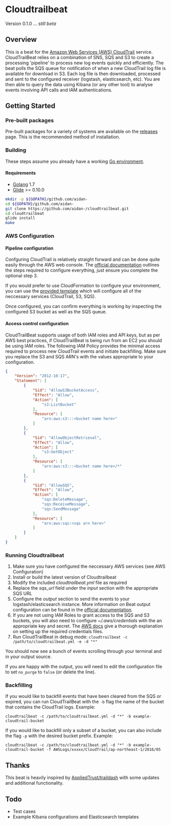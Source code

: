 # Cloudtrailbeat
Version 0.1.0 ... *still beta*

## Overview
This is a beat for the [Amazon Web Services (AWS) CloudTrail](https://aws.amazon.com/cloudtrail/) service.  CloudTrailBeat relies on a combination of SNS, SQS and S3 to create a processing 'pipeline' to process new log events quickly and efficiently.  The beat polls the SQS queue for notification of when a new CloudTrail log file is available for download in S3.  Each log file is then downloaded, processed and sent to the configured receiver (logstash, elasticsearch, etc).  You are then able to query the data using Kibana (or any other tool) to analyse events involving API calls and IAM authentications.

## Getting Started
### Pre-built packages
Pre-built packages for a variety of systems are available on the [releases](https://github.com/aidan-/cloudtrailbeat/releases) page.  This is the recommended method of installation.

### Building
These steps assume you already have a working [Go environment](https://golang.org/doc/install).

#### Requirements
* [Golang](https://golang.org/dl/) 1.7
* [Glide](https://github.com/Masterminds/glide) >= 0.10.0

```bash
mkdir -p ${GOPATH}/github.com/aidan-
cd ${GOPATH}/github.com/aidan-
git clone https://github.com/aidan-/cloudtrailbeat.git
cd cloudtrailbeat
glide install
make
```

### AWS Configuration
#### Pipeline configuration
Confguring CloudTrail is relatively straight forward and can be done quite easily through the AWS web console.  The [official documentation](http://docs.aws.amazon.com/awscloudtrail/latest/userguide/cloudtrail-create-and-update-a-trail.html) outlines the steps required to configure everything, just ensure you complete the optional step 3.

If you would prefer to use CloudFormation to configure your environment, you can use the [provided template](etc/etc/cloudtrailbeat_cf.template.json) which will configure all of the neccessary services (CloudTrail, S3, SQS).   

Once configured, you can confirm everything is working by inspecting the configured S3 bucket as well as the SQS queue.

#### Access control configuration
CloudTrailBeat supports usage of both IAM roles and API keys, but as per AWS best practices, if CloudTrailBeat is being run from an EC2 you should be using IAM roles.  The following IAM Policy provides the minimal access required to process new CloudTrail events and initiate backfilling.  Make sure you replace the S3 and SQS ARN's with the values appropriate to your configuration.

```JSON
{
    "Version": "2012-10-17",
    "Statement": [
        {
            "Sid": "AllowS3BucketAccess",
            "Effect": "Allow",
            "Action": [
                "s3:ListBucket"
            ],
            "Resource": [
                "arn:aws:s3:::<bucket name here>"
            ]
        },
        {
            "Sid": "AllowObjectRetrieval",
            "Effect": "Allow",
            "Action": [
                "s3:GetObject"
            ],
            "Resource": [
                "arn:aws:s3:::<bucket name here>/*"
            ]
        },
        {
            "Sid": "AllowSQS",
            "Effect": "Allow",
            "Action": [
                "sqs:DeleteMessage",
                "sqs:ReceiveMessage",
                "sqs:SendMessage"
            ],
            "Resource": [
                "arn:aws:sqs:<sqs arn here>"
            ]
        }
    ]
}
```

### Running Cloudtrailbeat
1. Make sure you have configured the neccessary AWS services (see AWS Configuration)
2. Install or build the latest version of Cloudtrailbeat
3. Modify the included *cloudtrailbeat.yml* file as required
  1. Replace the *sqs_url* field under the *input* section with the appropriate SQS URL
  2. Configure the *output* section to send the events to your logstash/elasticsearch instance.  More information on Beat output configuration can be found in the [official documentation](https://www.elastic.co/guide/en/beats/filebeat/current/filebeat-configuration-details.html). 
4. If you are not using IAM Roles to grant access to the SQS and S3 buckets, you will also need to configure *~/.aws/credentials* with the an appropriate key and secret.  The [AWS docs](http://docs.aws.amazon.com/cli/latest/userguide/cli-chap-getting-started.html#cli-config-files) give a thorough explanation on setting up the required credentials files. 
5. Run CloudTrailBeat in debug mode: `cloudtrailbeat -c /path/to/cloudtrailbeat.yml -e -d "*"`

You should now see a bunch of events scrolling through your terminal and in your output source.

If you are happy with the output, you will need to edit the configuration file to set `no_purge` to `false` (or delete the line).

### Backfilling
If you would like to backfill events that have been cleared from the SQS or expired, you can run CloudTrailBeat with the `-b` flag the name of the bucket that contains the CloudTrail logs.  Example:

`cloudtrailbeat -c /path/to/cloudtrailbeat.yml -d "*" -b example-cloudtrail-bucket`

If you would like to backfill only a subset of a bucket, you can also include the flag `-p` with the desired bucket prefix.  Example: 

`cloudtrailbeat -c /path/to/cloudtrailbeat.yml -d "*" -b example-cloudtrail-bucket -f AWSLogs/xxxxx/CloudTrail/ap-northeast-1/2016/05`

## Thanks
This beat is heavily inspired by [AppliedTrust/traildash](https://github.com/AppliedTrust/traildash) with some updates and additional functionality.

## Todo
- Test cases
- Example Kibana configurations and Elasticsearch templates
